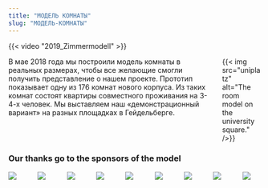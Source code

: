 ```yaml
---
title: "МОДЕЛЬ КОМНАТЫ"
slug: "МОДЕЛЬ-КОМНАТЫ"
---
```


{{< video "2019_Zimmermodell" >}}

<div class="columns">
    <div class="column">
    В мае 2018 года мы построили модель комнаты в реальных размерах, чтобы все желающие смогли получить представление о нашем проекте. Прототип показывает одну из 176 комнат нового корпуса. Из таких комнат состоят квартиры совместного проживания на 3-4-х человек. Мы выставляем наш «демонстрационный вариант» на разных площадках в Гейдельберге.
    </div>
    <div class="column">
    {{< img src="uniplatz" alt="The room model on the university square." />}}
    </div>
</div>

<h3>Our thanks go to the sponsors of the model</h3>
<div class="columns is-multiline">
    <div class="column is-3 is-offset-1"><a href="http://dgj.eu"><img src="/zimmermodell/sponsors/dgj.svg" /></a></div>
    <div class="column is-3 is-offset-1"><a href="https://iba.heidelberg.de/"><img src="/zimmermodell/sponsors/iba.svg" /></a></div>
    <div class="column is-3 is-offset-1"><a href="https://www.stura.uni-heidelberg.de/"><img src="/zimmermodell/sponsors/stura.svg" /></a></div>
    <div class="column is-3 is-offset-1"><a href="https://sponsort.de/home"><img src="/zimmermodell/sponsors/sponsort.svg" /></a></div>
    <div class="column is-3 is-offset-1"><a href="https://www.interpane.com/"><img src="/zimmermodell/sponsors/interpane.svg" /></a></div>
    <div class="column is-3 is-offset-1"><a href="https://www.schueco.com/web2/com"><img src="/zimmermodell/sponsors/schueco.svg" /></a></div>
    <div class="column is-3 is-offset-1"><a href="https://www.nora.com/global/en"><img src="/zimmermodell/sponsors/nora.svg" /></a></div>
    <div class="column is-3 is-offset-1"><a href="https://www.stamisol.com/"><img src="/zimmermodell/sponsors/stamisol.svg" /></a></div>
    <div class="column is-3 is-offset-1"><a href="https://www.pabst-metallbau.de/"><img src="/zimmermodell/sponsors/pabst.svg" /></a></div>
</div>
